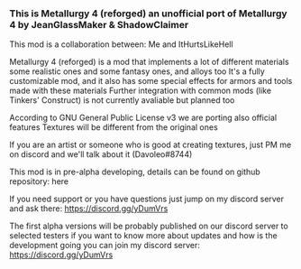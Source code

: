 ### This is Metallurgy 4 (reforged) an unofficial port of Metallurgy 4 by JeanGlassMaker & ShadowClaimer

This mod is a collaboration between: Me and ItHurtsLikeHell

Metallurgy 4 (reforged) is a mod that implements a lot of different materials some realistic ones and some fantasy ones, and alloys too
It's a fully customizable mod, and it also has some special effects for armors and tools made with these materials
Further integration with common mods (like Tinkers' Construct) is not currently avaliable but planned too

According to GNU General Public License v3 we are porting also official features
Textures will be different from the original ones


If you are an artist or someone who is good at creating textures, just PM me on discord and we'll talk about it (Davoleo#8744)


This mod is in pre-alpha developing, details can be found on github repository: here

If you need support or you have questions just jump on my discord server and ask there: https://discord.gg/yDumVrs

The first alpha versions will be probably published on our discord server to selected testers if you want to know more about updates and how is the development going you can join my discord server: https://discord.gg/yDumVrs 
